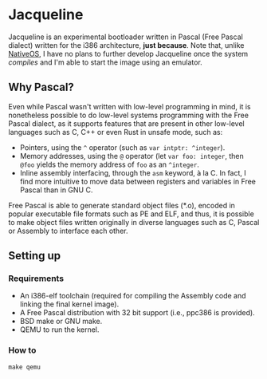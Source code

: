 # Jacqueline

Jacqueline is an experimental bootloader written in Pascal (Free Pascal dialect)
written for the i386 architecture, **just because**. Note that, unlike
[NativeOS][1], I have no plans to further develop Jacqueline once the system
_compiles_ and I'm able to start the image using an emulator.

## Why Pascal?

Even while Pascal wasn't written with low-level programming in mind, it is
nonetheless possible to do low-level systems programming with the Free Pascal
dialect, as it supports features that are present in other low-level languages
such as C, C++ or even Rust in unsafe mode, such as:

* Pointers, using the `^` operator (such as `var intptr: ^integer`).
* Memory addresses, using the `@` operator (let `var foo: integer`, then
  `@foo` yields the memory address of `foo` as an `^integer`.
* Inline assembly interfacing, through the `asm` keyword, à la C. In fact,
  I find more intuitive to move data between registers and variables in
  Free Pascal than in GNU C.

Free Pascal is able to generate standard object files (*.o), encoded in popular
executable file formats such as PE and ELF, and thus, it is possible to make
object files written originally in diverse languages such as C, Pascal or
Assembly to interface each other.

## Setting up

### Requirements

* An i386-elf toolchain (required for compiling the Assembly code and linking
  the final kernel image).
* A Free Pascal distribution with 32 bit support (i.e., ppc386 is provided).
* BSD make or GNU make.
* QEMU to run the kernel.

### How to

`make qemu`


[1]: https://github.com/danirod/nativeos
